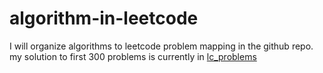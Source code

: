# algorithm-in-leetcode
I will organize algorithms to leetcode problem mapping in the github repo.
my solution to first 300 problems is currently in [lc_problems](lc_problems)
